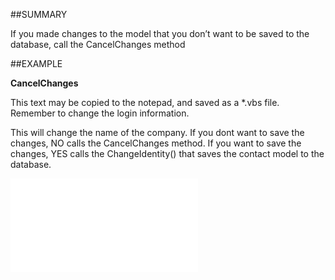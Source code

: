 
##SUMMARY

If you made changes to the model that you don’t want to be saved to the database, call the CancelChanges method


##EXAMPLE

**CancelChanges**

This text may be copied to the notepad, and saved as a *.vbs file. Remember to change the login information.



This will change the name of the company. If you dont want to save the changes, NO calls the CancelChanges method. If you want to save the changes, YES calls the ChangeIdentity() that saves the contact model to the database.

![](..\..\Examples\vbs\SOContact.CancelChanges.vbs.txt)

